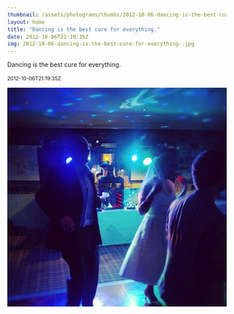 ```yaml
---
thumbnail: /assets/photograms/thumbs/2012-10-06-dancing-is-the-best-cure-for-everything-.jpg
layout: home
title: "Dancing is the best cure for everything."
date: 2012-10-06T21:19:35Z
img: 2012-10-06-dancing-is-the-best-cure-for-everything-.jpg
---
```


Dancing is the best cure for everything.

<small>2012-10-06T21:19:35Z</small>

![Dancing is the best cure for everything.](2012-10-06-dancing-is-the-best-cure-for-everything-.jpg)
